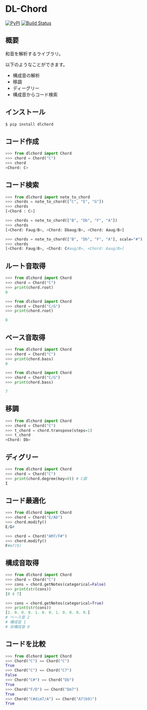 # DL-Chord
[![PyPI](https://img.shields.io/pypi/v/dlchord.svg)](https://pypi.python.org/pypi/dlchord)
[![Build Status](https://travis-ci.com/anime-song/DL-Chord.svg?branch=master)](https://travis-ci.com/anime-song/DL-Chord)
## 概要
和音を解析するライブラリ。

以下のようなことができます。

- 構成音の解析
- 移調
- ディーグリー
- 構成音からコード検索

## インストール
```sh
$ pip install dlchord
```

## コード作成
```python
>>> from dlchord import Chord
>>> chord = Chord("C")
>>> chord
<Chord: C>
```

## コード検索
```python
>>> from dlchord import note_to_chord
>>> chords = note_to_chord(["C", "E", "G"])
>>> chords
[<Chord : C>]

>>> chords = note_to_chord(["B", "Db", "F", "A"])
>>> chords
[<Chord: Faug/B>, <Chord: Dbaug/B>, <Chord: Aaug/B>]

>>> chords = note_to_chord(["B", "Db", "F", "A"], scale="#")
>>> chords
[<Chord: Faug/B>, <Chord: C#aug/B>, <Chord: Aaug/B>]
```

## ルート音取得
```python
>>> from dlchord import Chord
>>> chord = Chord("C")
>>> print(chord.root)
0

>>> from dlchord import Chord
>>> chord = Chord("C/G")
>>> print(chord.root)

0
```

## ベース音取得
```python
>>> from dlchord import Chord
>>> chord = Chord("C")
>>> print(chord.bass)
0

>>> from dlchord import Chord
>>> chord = Chord("C/G")
>>> print(chord.bass)

7
```


## 移調
```python
>>> from dlchord import Chord
>>> chord = Chord("C")
>>> t_chord = chord.transpose(steps=1)
>>> t_chord
<Chord: Db>
```

## ディグリー
```python
>>> from dlchord import Chord
>>> chord = Chord("C")
>>> print(chord.degree(key=0)) # C調
I
```

## コード最適化
```python
>>> from dlchord import Chord
>>> chord = Chord("E/Ab")
>>> chord.modify()
E/G#

>>> chord = Chord("AM7/F#")
>>> chord.modify()
F#m7(9)
```


## 構成音取得
```python
>>> from dlchord import Chord
>>> chord = Chord("C")
>>> cons = chord.getNotes(categorical=False)
>>> print(str(cons))
[0 4 7]

>>> cons = chord.getNotes(categorical=True)
>>> print(str(cons))
[2. 0. 0. 0. 1. 0. 0. 1. 0. 0. 0. 0.]
# ベース音 2
# 構成音 1
# 非構成音 0
```

## コードを比較
```python
>>> from dlchord import Chord
>>> Chord("C") == Chord("C")
True
>>> Chord("C") == Chord("C7")
False
>>> Chord("C#") == Chord("Db")
True
>>> Chord("F/D") == Chord("Dm7")
True
>>> Chord("C#dim7/A") == Chord("A7(b9)")
True
```

